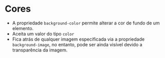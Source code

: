 # Cores

- A propriedade `background-color` permite alterar a cor de fundo de um elemento.
- Aceita um valor do tipo `color`
- Fica atrás de qualquer imagem especificada via a propriedade `background-image`, no entanto, pode ser ainda visível devido a transparência da imagem.